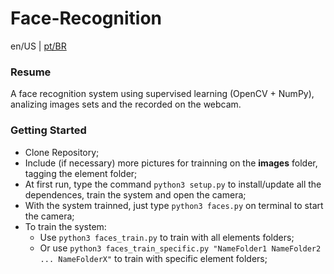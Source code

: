 # Face-Recognition
en/US | <a href="https://github.com/leoGCoelho/Face-Recognition/blob/master/README-PT.md">pt/BR</a>

### Resume
A face recognition system using supervised learning (OpenCV + NumPy), analizing images sets and the recorded on the webcam. 
### Getting Started
  - Clone Repository;
  - Include (if necessary) more pictures for trainning on the **images** folder, tagging the element folder;
  - At first run, type the command `python3 setup.py` to install/update all the dependences, train the system and open the camera;
  - With the system trainned, just type `python3 faces.py` on terminal to start the camera;
  - To train the system:
    - Use `python3 faces_train.py` to train with all elements folders;
    - Or use `python3 faces_train_specific.py "NameFolder1 NameFolder2 ... NameFolderX"` to train with specific element folders;
